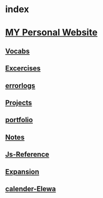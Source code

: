 # index
# [MY Personal Website](https://github.com/devendrk/my-portfolio) 

## [Vocabs](https://github.com/devendrk/vocab)

## [Excercises](https://github.com/devendrk/Excercise)

## [errorlogs](https://github.com/devendrk/-error-log)

## [Projects](https://github.com/devendrk/Projects)

## [portfolio](https://github.com/devendrk/Portfolio)

## [Notes](https://github.com/devendrk/notes)

## [Js-Reference](https://github.com/devendrk/js-Reference)
## [ Expansion](https://github.com/devendrk/Expansion)
## [calender-Elewa](https://github.com/august-elewa-2018/calendar/wiki)





